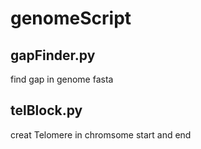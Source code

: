 # genomeScript

## gapFinder.py 
find gap in genome fasta 

## telBlock.py 
creat Telomere in chromsome start and end 
